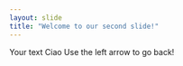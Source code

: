 ```yaml
---
layout: slide
title: "Welcome to our second slide!"
---
```

Your text Ciao
Use the left arrow to go back!
